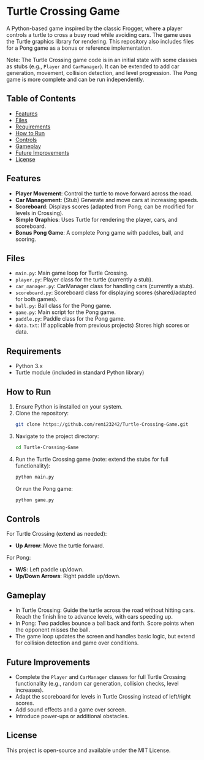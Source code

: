 # Turtle Crossing Game

A Python-based game inspired by the classic Frogger, where a player controls a turtle to cross a busy road while avoiding cars. The game uses the Turtle graphics library for rendering. This repository also includes files for a Pong game as a bonus or reference implementation.

Note: The Turtle Crossing game code is in an initial state with some classes as stubs (e.g., `Player` and `CarManager`). It can be extended to add car generation, movement, collision detection, and level progression. The Pong game is more complete and can be run independently.

## Table of Contents
- [Features](#features)
- [Files](#files)
- [Requirements](#requirements)
- [How to Run](#how-to-run)
- [Controls](#controls)
- [Gameplay](#gameplay)
- [Future Improvements](#future-improvements)
- [License](#license)

## Features
- **Player Movement**: Control the turtle to move forward across the road.
- **Car Management**: (Stub) Generate and move cars at increasing speeds.
- **Scoreboard**: Displays scores (adapted from Pong; can be modified for levels in Crossing).
- **Simple Graphics**: Uses Turtle for rendering the player, cars, and scoreboard.
- **Bonus Pong Game**: A complete Pong game with paddles, ball, and scoring.

## Files
- `main.py`: Main game loop for Turtle Crossing.
- `player.py`: Player class for the turtle (currently a stub).
- `car_manager.py`: CarManager class for handling cars (currently a stub).
- `scoreboard.py`: Scoreboard class for displaying scores (shared/adapted for both games).
- `ball.py`: Ball class for the Pong game.
- `game.py`: Main script for the Pong game.
- `paddle.py`: Paddle class for the Pong game.
- `data.txt`: (If applicable from previous projects) Stores high scores or data.

## Requirements
- Python 3.x
- Turtle module (included in standard Python library)

## How to Run
1. Ensure Python is installed on your system.
2. Clone the repository:
   ```bash
   git clone https://github.com/remi23242/Turtle-Crossing-Game.git
   ```
3. Navigate to the project directory:
   ```bash
   cd Turtle-Crossing-Game
   ```
4. Run the Turtle Crossing game (note: extend the stubs for full functionality):
   ```bash
   python main.py
   ```
   Or run the Pong game:
   ```bash
   python game.py
   ```

## Controls
For Turtle Crossing (extend as needed):
- **Up Arrow**: Move the turtle forward.

For Pong:
- **W/S**: Left paddle up/down.
- **Up/Down Arrows**: Right paddle up/down.

## Gameplay
- In Turtle Crossing: Guide the turtle across the road without hitting cars. Reach the finish line to advance levels, with cars speeding up.
- In Pong: Two paddles bounce a ball back and forth. Score points when the opponent misses the ball.
- The game loop updates the screen and handles basic logic, but extend for collision detection and game over conditions.

## Future Improvements
- Complete the `Player` and `CarManager` classes for full Turtle Crossing functionality (e.g., random car generation, collision checks, level increases).
- Adapt the scoreboard for levels in Turtle Crossing instead of left/right scores.
- Add sound effects and a game over screen.
- Introduce power-ups or additional obstacles.

## License
This project is open-source and available under the MIT License.